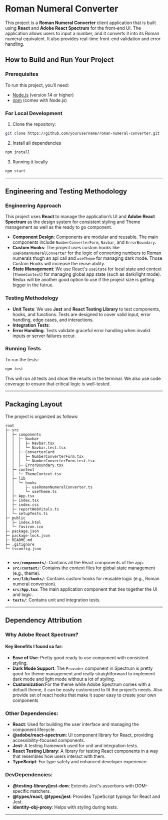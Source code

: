 # Roman Numeral Converter

This project is a **Roman Numeral Converter** client application that is built using **React** and **Adobe React Spectrum** for the front-end UI. The application allows users to input a number, and it converts it into its Roman numeral equivalent. It also provides real-time front-end validation and error handling.

## How to Build and Run Your Project

### Prerequisites

To run this project, you’ll need:

- [Node.js](https://nodejs.org/) (version 14 or higher)
- [npm](https://www.npmjs.com/) (comes with Node.js)

### For Local Development

1. Clone the repository:

```bash
git clone https://github.com/yourusername/roman-numeral-converter.git
```

2. Install all dependencies

```bash
npm install
```

3. Running it locally

```bash
npm start
```

---

## Engineering and Testing Methodology

### Engineering Approach

This project uses **React** to manage the application’s UI and **Adobe React Spectrum** as the design system for consistent styling and Theme management as well as the ready to go component.

- **Component Design**: Components are modular and reusable. The main components include `NumberConverterForm`, `Navbar`, and `ErrorBoundary`.
- **Custom Hooks**: The project uses custom hooks like `useRomanNumeralConverter` for the logic of converting numbers to Roman numerals thugh an api call and `useTheme` for managing dark mode. Those Custom Hooks will increase the reuse ability.
- **State Management**: We use React's `useState` for local state and context (`ThemeContext`) for managing global app state (such as dark/light mode). Redux will be another good option to use if the project size is getting bigger in the futrue.

### Testing Methodology

- **Unit Tests**: We use **Jest** and **React Testing Library** to test components, hooks, and functions. Tests are designed to cover valid input, error handling, edge cases, and interactions.
- **Integration Tests**:
- **Error Handling**: Tests validate graceful error handling when invalid inputs or server failures occur.

### Running Tests

To run the tests:

```bash
npm test

```

This will run all tests and show the results in the terminal. We also use code coverage to ensure that critical logic is well-tested.

---

## Packaging Layout

The project is organized as follows:

```plaintext
root
├─ src
│  ├─ components
│  │  ├─ Navbar
│  │  │  ├─ Navbar.tsx
│  │  │  └─ Navbar.test.tsx
│  │  ├─ ConverterCard
│  │  │  ├─ NumberConverterForm.tsx
│  │  │  └─ NumberConverterForm.test.tsx
│  │  ├─ ErrorBoundary.tsx
│  ├─ context
│  │  └─ ThemeContext.tsx
│  ├─ lib
│  │  └─ hooks
│  │     ├─ useRomanNumeralConverter.ts
│  │     └─ useTheme.ts
│  ├─ App.tsx
│  ├─ index.tsx
│  ├─ index.css
│  ├─ reportWebVitals.ts
│  └─ setupTests.ts
├─ public
│  ├─ index.html
│  └─ favicon.ico
├─ package.json
├─ package-lock.json
├─ README.md
├─ .gitignore
└─ tsconfig.json


```

- **`src/components/`**: Contains all the React components of the app.
- **`src/context/`**: Contains the context files for global state management (e.g., theme).
- **`src/lib/hooks/`**: Contains custom hooks for reusable logic (e.g., Roman numeral conversion).
- **`src/App.tsx`**: The main application component that ties together the UI and logic.
- **`tests/`**: Contains unit and integration tests.

---

## Dependency Attribution

### Why Adobe React Spectrum?

#### Key Benefits I found so far:

- **Ease of Use**: Pretty good ready to use component with consistent styling.
- **Dark Mode Support**: The `Provider` component in Spectrum is pretty good for theme management and really straightforward to implement dark mode and light mode without a lot of styling.
- **Customization**:For the theme while Adobe Spectrum comes with a default theme, it can be easily customized to fit the project’s needs. Also provide set of react hooks that make it super easy to create your own components

### Other Dependencies:

- **React**: Used for building the user interface and managing the component lifecycle.
- **@adobe/react-spectrum**: UI component library for React, providing accessibility-focused components.
- **Jest**: A testing framework used for unit and integration tests.
- **React Testing Library**: A library for testing React components in a way that resembles how users interact with them.
- **TypeScript**: For type safety and enhanced developer experience.

### DevDependencies:

- **@testing-library/jest-dom**: Extends Jest's assertions with DOM-specific matchers.
- **@types/react, @types/jest**: Provides TypeScript typings for React and Jest.
- **identity-obj-proxy**: Helps with styling during tests.

---

